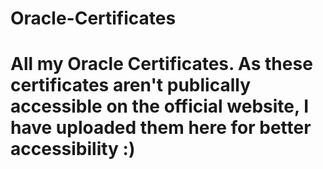 # Oracle-Certificates

# All my Oracle Certificates. As these certificates aren't publically accessible on the official website, I have uploaded them here for better accessibility :)
